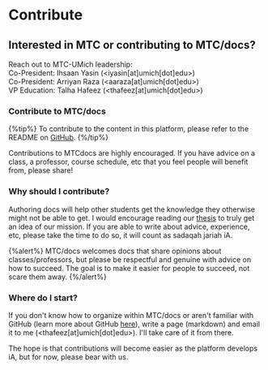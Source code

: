 # Contribute

## Interested in MTC or contributing to MTC/docs?

Reach out to MTC-UMich leadership:  
Co-President: Ihsaan Yasin (<iyasin[at]umich[dot]edu>)  
Co-President: Arriyan Raza (<aaraza[at]umich[dot]edu>)  
VP Education: Talha Hafeez (<thafeez[at]umich[dot]edu>)

### Contribute to MTC/docs

{%tip%} To contribute to the content in this platform, please refer to the README on [GitHub](https://github.com/thafeezz/MTCdocs). {%/tip%}

Contributions to MTCdocs are highly encouraged. If you have advice on a class, a professor, course schedule, etc that you feel people will benefit from, please share!

### Why should I contribute?

Authoring docs will help other students get the knowledge they otherwise might not be able to get. I would encourage reading our [thesis](/docs/overview/thesis) to truly get an idea of our mission. If you are able to write about advice, experience, etc, please take the time to do so, it will count as sadaqah jariah iA.

{%alert%} MTC/docs welcomes docs that share opinions about classes/professors, but please be respectful and genuine with advice on how to succeed. The goal is to make it easier for people to succeed, not scare them away. {%/alert%}

### Where do I start?

If you don't know how to organize within MTC/docs or aren't familiar with GitHub (learn more about GitHub [here](/docs/c8m/git)), write a page (markdown) and email it to me (<thafeez[at]umich[dot]edu>). I'll take care of it from there.

The hope is that contributions will become easier as the platform develops iA, but for now, please bear with us.
